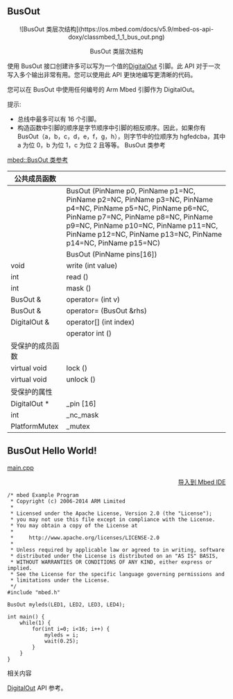 ## BusOut
<div align=center>![BusOut 类层次结构](https://os.mbed.com/docs/v5.9/mbed-os-api-doxy/classmbed_1_1_bus_out.png)

BusOut 类层次结构</div>

使用 BusOut 接口创建许多可以写为一个值的[DigitalOut](https://os.mbed.com/docs/v5.9/reference/digitalout.html) 引脚。此 API 对于一次写入多个输出非常有用。您可以使用此 API 更快地编写更清晰的代码。

您可以在 BusOut 中使用任何编号的 Arm Mbed 引脚作为 DigitalOut。

提示:

* 总线中最多可以有 16 个引脚。
* 构造函数中引脚的顺序是字节顺序中引脚的相反顺序。因此，如果你有 BusOut（a，b，c，d，e，f，g，h），则字节中的位顺序为 hgfedcba，其中 a 为位 0，b 为位 1，c 为位 2 且等等。
BusOut 类参考

[mbed::BusOut 类参考](http://os.mbed.com/docs/v5.9/mbed-os-api-doxy/classmbed_1_1_bus_out.html)

|公共成员函数||
|---------------------| :---- |
| 	|BusOut (PinName p0, PinName p1=NC, PinName p2=NC, PinName p3=NC, PinName p4=NC, PinName p5=NC, PinName p6=NC, PinName p7=NC, PinName p8=NC, PinName p9=NC, PinName p10=NC, PinName p11=NC, PinName p12=NC, PinName p13=NC, PinName p14=NC, PinName p15=NC)|
||BusOut (PinName pins[16])|
|void 	|write (int value)|
|int 	|read ()|
|int 	|mask ()|
|BusOut &| 	operator= (int v)|
|BusOut &| 	operator= (BusOut &rhs)|
|DigitalOut &| 	operator[] (int index)|
| 	|operator int ()|
|受保护的成员函数||
|virtual void         	|lock ()|
|virtual void       	|unlock ()|
|受保护的属性||
|DigitalOut *           |	_pin [16]|
|int 	                |_nc_mask|
|PlatformMutex      	|_mutex|
## BusOut Hello World!

[main.cpp](https://os.mbed.com/teams/mbed_example/code/BusOut_HelloWorld/file/6337070122f8/main.cpp)                                                                                                                                             <div align=right>[导入到 Mbed IDE](https://os.mbed.com/compiler/#import:https://os.mbed.com/teams/mbed_example/code/BusOut_HelloWorld)</div>
```
/* mbed Example Program
 * Copyright (c) 2006-2014 ARM Limited
 *
 * Licensed under the Apache License, Version 2.0 (the "License");
 * you may not use this file except in compliance with the License.
 * You may obtain a copy of the License at
 *
 *     http://www.apache.org/licenses/LICENSE-2.0
 *
 * Unless required by applicable law or agreed to in writing, software
 * distributed under the License is distributed on an "AS IS" BASIS,
 * WITHOUT WARRANTIES OR CONDITIONS OF ANY KIND, either express or implied.
 * See the License for the specific language governing permissions and
 * limitations under the License.
 */
#include "mbed.h"
 
BusOut myleds(LED1, LED2, LED3, LED4);
 
int main() {
    while(1) {
        for(int i=0; i<16; i++) {
            myleds = i;
            wait(0.25);
        }
    }
}
```
相关内容

[DigitalOut](https://os.mbed.com/docs/v5.9/reference/digitalout.html) API 参考。